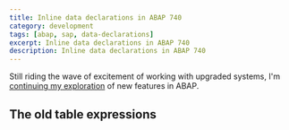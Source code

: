 ```yaml
---
title: Inline data declarations in ABAP 740
category: development
tags: [abap, sap, data-declarations]
excerpt: Inline data declarations in ABAP 740
description: Inline data declarations in ABAP 740
---
```


Still riding the wave of excitement of working with upgraded systems, I'm [continuing my exploration][strings in abap] of new features in ABAP. 

## The old table expressions

[strings in abap]: /blog/2016/04/07/strings-and-string-templates-in-abap.html